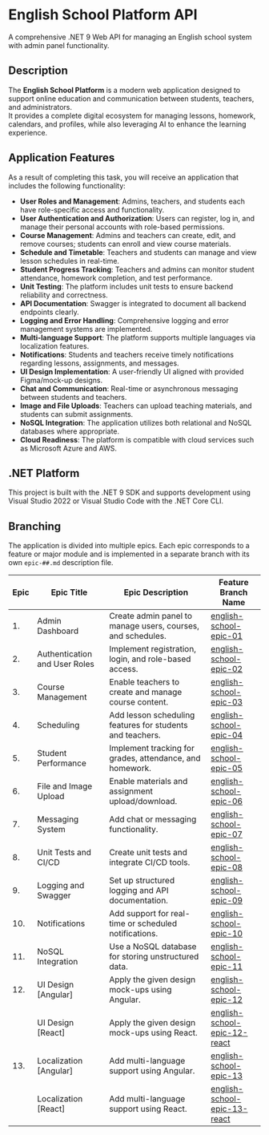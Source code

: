 # English School Platform API

A comprehensive .NET 9 Web API for managing an English school system with admin panel functionality.

## Description

The **English School Platform** is a modern web application designed to support online education and communication between students, teachers, and administrators.  
It provides a complete digital ecosystem for managing lessons, homework, calendars, and profiles, while also leveraging AI to enhance the learning experience.  

## Application Features

As a result of completing this task, you will receive an application that includes the following functionality:

- **User Roles and Management**: Admins, teachers, and students each have role-specific access and functionality.
- **User Authentication and Authorization**: Users can register, log in, and manage their personal accounts with role-based permissions.
- **Course Management**: Admins and teachers can create, edit, and remove courses; students can enroll and view course materials.
- **Schedule and Timetable**: Teachers and students can manage and view lesson schedules in real-time.
- **Student Progress Tracking**: Teachers and admins can monitor student attendance, homework completion, and test performance.
- **Unit Testing**: The platform includes unit tests to ensure backend reliability and correctness.
- **API Documentation**: Swagger is integrated to document all backend endpoints clearly.
- **Logging and Error Handling**: Comprehensive logging and error management systems are implemented.
- **Multi-language Support**: The platform supports multiple languages via localization features.
- **Notifications**: Students and teachers receive timely notifications regarding lessons, assignments, and messages.
- **UI Design Implementation**: A user-friendly UI aligned with provided Figma/mock-up designs.
- **Chat and Communication**: Real-time or asynchronous messaging between students and teachers.
- **Image and File Uploads**: Teachers can upload teaching materials, and students can submit assignments.
- **NoSQL Integration**: The application utilizes both relational and NoSQL databases where appropriate.
- **Cloud Readiness**: The platform is compatible with cloud services such as Microsoft Azure and AWS.

## .NET Platform

This project is built with the .NET 9 SDK and supports development using Visual Studio 2022 or Visual Studio Code with the .NET Core CLI.

## Branching

The application is divided into multiple epics. Each epic corresponds to a feature or major module and is implemented in a separate branch with its own `epic-##.md` description file.

| Epic | Epic Title | Epic Description | Feature Branch Name              |
|------|------------|------------------|----------------------------------|
| 1.   | Admin Dashboard | Create admin panel to manage users, courses, and schedules. | [english-school-epic-01](epic-01.md) |
| 2.   | Authentication and User Roles | Implement registration, login, and role-based access. | [english-school-epic-02](epic-02.md) |
| 3.   | Course Management | Enable teachers to create and manage course content. | [english-school-epic-03](epic-03.md) |
| 4.   | Scheduling | Add lesson scheduling features for students and teachers. | [english-school-epic-04](epic-04.md) |
| 5.   | Student Performance | Implement tracking for grades, attendance, and homework. | [english-school-epic-05](epic-05.md) |
| 6.   | File and Image Upload | Enable materials and assignment upload/download. | [english-school-epic-06](epic-06.md) |
| 7.   | Messaging System | Add chat or messaging functionality. | [english-school-epic-07](epic-07.md) |
| 8.   | Unit Tests and CI/CD | Create unit tests and integrate CI/CD tools. | [english-school-epic-08](epic-08.md) |
| 9.   | Logging and Swagger | Set up structured logging and API documentation. | [english-school-epic-09](epic-09.md) |
| 10.  | Notifications | Add support for real-time or scheduled notifications. | [english-school-epic-10](epic-10.md) |
| 11.  | NoSQL Integration | Use a NoSQL database for storing unstructured data. | [english-school-epic-11](epic-11.md) |
| 12.  | UI Design [Angular] | Apply the given design mock-ups using Angular. | [english-school-epic-12](epic-12.md) |
|      | UI Design [React] | Apply the given design mock-ups using React. | [english-school-epic-12-react](epic-12.md) |
| 13.  | Localization [Angular] | Add multi-language support using Angular. | [english-school-epic-13](epic-13.md) |
|      | Localization [React] | Add multi-language support using React. | [english-school-epic-13-react](epic-13.md) |
